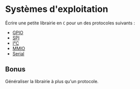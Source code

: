 # Systèmes d'exploitation

Écrire une petite librairie en `C` pour un des protocoles suivants :

* [GPIO](//en.wikipedia.org/wiki/General-purpose_input/output)
* [SPI](//en.wikipedia.org/wiki/Serial_Peripheral_Interface_Bus)
* [I²C](//en.wikipedia.org/wiki/I²C)
* [MMIO](//en.wikipedia.org/wiki/Memory-mapped_I/O)
* [Serial](//en.wikipedia.org/wiki/Serial_communication)

## Bonus

Généraliser la librairie à plus qu'un protocole.
